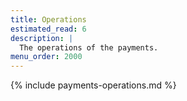 ```yaml
---
title: Operations
estimated_read: 6
description: |
  The operations of the payments.
menu_order: 2000
---
```


{% include payments-operations.md %}
